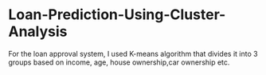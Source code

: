 # Loan-Prediction-Using-Cluster-Analysis
For the loan approval system, I used K-means algorithm that divides it into 3 groups based on income, age, house ownership,car ownership etc.
